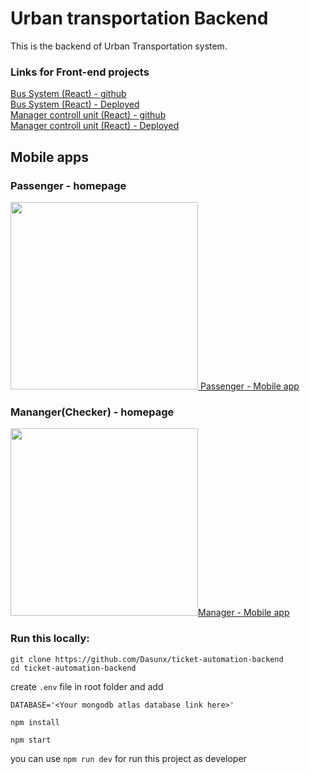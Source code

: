 # Urban transportation Backend

This is the backend of Urban Transportation system.

### Links for Front-end projects

<a href='https://github.com/tmKamal/digital-travel-card-reader' target='_blank'> Bus System (React) - github </a></br>
<a href='https://salty-tundra-07291.herokuapp.com/' target='_blank'> Bus System (React) - Deployed </a></br>
<a href='https://github.com/tmKamal/urban-transport-ticketing-system'> Manager controll unit (React) - github </a></br>
<a href='https://urban-transport-ticketing-system.vercel.app'> Manager controll unit (React) - Deployed </a></br>

## Mobile apps

### Passenger - homepage

<a href='https://github.com/Dasunx/ticket-booking-mobile'><img src='https://i.imgur.com/nxIZ1II.png' width="300"> Passenger - Mobile app</a></br>

### Mananger(Checker) - homepage

<a href='https://github.com/Dasunx/ticket-checker-mobile'> 
<img src='https://i.imgur.com/nxNkW25.png' width="300">Manager - Mobile app</a></br>

### Run this locally:

```
git clone https://github.com/Dasunx/ticket-automation-backend
cd ticket-automation-backend
```

create `.env` file in root folder and add

```
DATABASE='<Your mongodb atlas database link here>'
```

```
npm install
```

```
npm start
```

you can use `npm run dev` for run this project as developer
